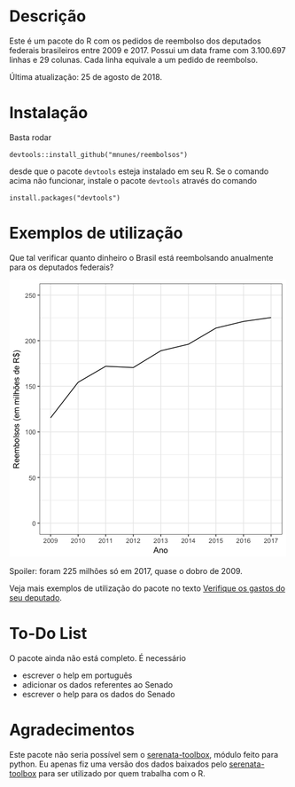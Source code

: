 # Descrição

Este é um pacote do R com os pedidos de reembolso dos deputados federais brasileiros entre 2009 e 2017. Possui um data frame com 3.100.697 linhas e 29 colunas. Cada linha equivale a um pedido de reembolso.

Última atualização: 25 de agosto de 2018.

# Instalação

Basta rodar

    devtools::install_github("mnunes/reembolsos")
    
desde que o pacote `devtools` esteja instalado em seu R. Se o comando acima não funcionar, instale o pacote `devtools` através do comando

    install.packages("devtools")
    
    
# Exemplos de utilização

Que tal verificar quanto dinheiro o Brasil está reembolsando anualmente para os deputados federais?

![alt text](imagens/reembolsos_totais.png "Como criar um novo relatório - Figura 1")

Spoiler: foram 225 milhões só em 2017, quase o dobro de 2009.

Veja mais exemplos de utilização do pacote no texto [Verifique os gastos do seu deputado](http://marcusnunes.me/controle-de-gastos-publicos-como-verificar-quanto-os-deputados-federais-estao-gastando/).

# To-Do List

O pacote ainda não está completo. É necessário 

* escrever o help em português
* adicionar os dados referentes ao Senado
* escrever o help para os dados do Senado


# Agradecimentos

Este pacote não seria possível sem o [serenata-toolbox](https://github.com/okfn-brasil/serenata-toolbox), módulo feito para python. Eu apenas fiz uma versão dos dados baixados pelo [serenata-toolbox](https://github.com/okfn-brasil/serenata-toolbox) para ser utilizado por quem trabalha com o R.
